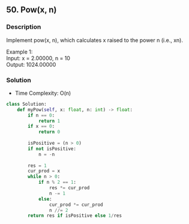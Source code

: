 ## 50. Pow(x, n)

### Description
Implement pow(x, n), which calculates x raised to the power n (i.e., xn).

Example 1:  
Input: x = 2.00000, n = 10  
Output: 1024.00000  

### Solution
* Time Complexity: O(n)
 
```python
class Solution:
    def myPow(self, x: float, n: int) -> float:
        if n == 0:
            return 1
        if x == 0:
            return 0
        
        isPositive = (n > 0)
        if not isPositive:
            n = -n
        
        res = 1
        cur_prod = x
        while n > 0:
            if n % 2 == 1:
                res *= cur_prod
                n -= 1
            else:
                cur_prod *= cur_prod
                n //= 2
        return res if isPositive else 1/res
```
